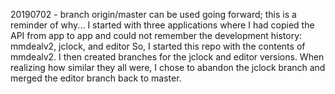 20190702 - branch origin/master can be used going forward;
this is a reminder of why... I started with three applications
where I had copied the API from app to app and could not remember
the development history:  mmdealv2, jclock, and editor
So, I started this repo with the contents of mmdealv2.
I then created branches for the jclock and editor versions.
When realizing how similar they all were, I chose to abandon
the jclock branch and merged the editor branch back to master.
